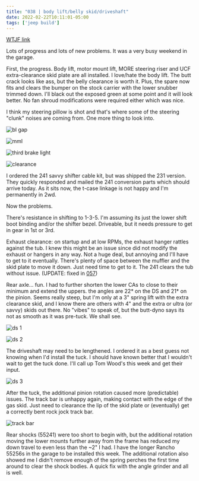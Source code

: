 ```yaml
---
title: "038 | body lift/belly skid/driveshaft"
date: 2022-02-22T10:11:01-05:00
tags: ['jeep build']
---
```

[WTJF link](https://wranglertjforum.com/threads/prndls-tj-build-ii-the-green-one.55717/post-1069025)

Lots of progress and lots of new problems. It was a very busy weekend in the garage.

First, the progress. Body lift, motor mount lift, MORE steering riser and UCF extra-clearance skid plate are all installed. I love/hate the body lift. The butt crack looks like ass, but the belly clearance is worth it. Plus, the spare now fits and clears the bumper on the stock carrier with the lower snubber trimmed down. I'll black out the exposed green at some point and it will look better. No fan shroud modifications were required either which was nice.

I think my steering pillow is shot and that's where some of the steering "clunk" noises are coming from. One more thing to look into.

![bl gap](/build-thread/img/PXL_20220222_151911134.MP.jpg)  

![mml](/build-thread/img/PXL_20220222_152358481.MP.jpg)  

![third brake light](/build-thread/img/PXL_20220222_152548899.MP.jpg)  

![clearance](/build-thread/img/PXL_20220222_151804169.MP.jpg)  

I ordered the 241 savvy shifter cable kit, but was shipped the 231 version. They quickly responded and mailed the 241 conversion parts which should arrive today. As it sits now, the t-case linkage is not happy and I'm permanently in 2wd.

Now the problems.

There's resistance in shifting to 1-3-5. I'm assuming its just the lower shift boot binding and/or the shifter bezel. Driveable, but it needs pressure to get in gear in 1st or 3rd.

Exhaust clearance: on startup and at low RPMs, the exhaust hanger rattles against the tub. I knew this might be an issue since did not modify the exhaust or hangers in any way. Not a huge deal, but annoying and I'll have to get to it eventually. There's plenty of space between the muffler and the skid plate to move it down. Just need time to get to it. The 241 clears the tub without issue. (UPDATE: fixed in [057](/build-thread/057))

Rear axle... fun. I had to further shorten the lower CAs to close to their minimum and extend the uppers. the angles are 22* on the DS and 21* on the pinion. Seems really steep, but I'm only at a 3" spring lift with the extra clearance skid, and I know there are others with 4" and the extra or ultra (or savvy) skids out there. No "vibes" to speak of, but the butt-dyno says its not as smooth as it was pre-tuck. We shall see.

![ds 1](/build-thread/img/PXL_20220222_151743018.MP.jpg)  

![ds 2](/build-thread/img/PXL_20220222_151748415.MP.jpg)  

The driveshaft may need to be lengthened. I ordered it as a best guess not knowing when I'd install the tuck. I should have known better that I wouldn't wait to get the tuck done. I'll call up Tom Wood's this week and get their input.

![ds 3](/build-thread/img/PXL_20220222_152145844.MP.jpg)  

After the tuck, the additional pinion rotation caused more (predictable) issues. The track bar is unhappy again, making contact with the edge of the gas skid. Just need to clearance the lip of the skid plate or (eventually) get a correctly bent rock jock track bar.

![track bar](/build-thread/img/PXL_20220222_152246033.MP.jpg)  

Rear shocks (55241) were too short to begin with, but the additional rotation moving the lower mounts further away from the frame has reduced my down travel to even less than the ~2" I had. I have the longer Rancho 55256s in the garage to be installed this week. The additional rotation also showed me I didn't remove enough of the spring perches the first time around to clear the shock bodies. A quick fix with the angle grinder and all is well.